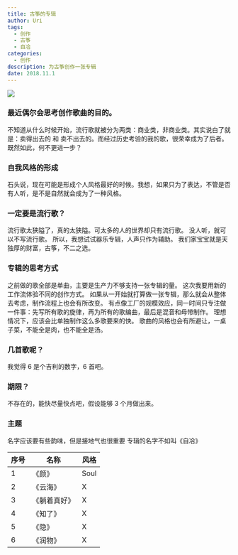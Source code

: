 ```yaml
---
title: 古筝的专辑
author: Uri
tags:
  - 创作
  - 古筝
  - 自冾
categories:
  - 创作
description: 为古筝创作一张专辑
date: 2018.11.1
---
```


![](/images/guzheng1.jpg)

### 最近偶尔会思考创作歌曲的目的。

不知道从什么时候开始，流行歌就被分为两类：商业类，非商业类。其实说白了就是：卖得出去的 和 卖不出去的。而经过历史考验的我的歌，很荣幸成为了后者。
既然如此，何不更进一步？

### 自我风格的形成

石头说，现在可能是形成个人风格最好的时候。我想，如果只为了表达，不管是否有人听，是不是自然就会成为了一种风格。

### 一定要是流行歌？

流行歌太狭隘了，真的太狭隘。可太多的人的世界却只有流行歌。
没人听，就可以不写流行歌。
所以，我想试试器乐专辑，人声只作为辅助。
我们家宝宝就是天独厚的财富，古筝，不二之选。

### 专辑的思考方式

之前做的歌全部是单曲，主要是生产力不够支持一张专辑的量。
这次我要用新的工作流体验不同的创作方式。
如果从一开始就打算做一张专辑，那么就会从整体去考虑，制作流程上也会有所改变。
有点像工厂的规模效应，同一时间只专注做一件事：先写所有歌的旋律，再为所有的歌编曲，最后是混音和母带制作。
理想情况下，应该会比单独制作这么多歌要来的快。
歌曲的风格也会有所避让，一桌子菜，不能全是肉，也不能全是汤。

### 几首歌呢？

我觉得 6 是个吉利的数字，6 首吧。

### 期限？

不存在的，能快尽量快点吧，假设能够 3 个月做出来。

### 主题

名字应该要有些韵味，但是接地气也很重要
专辑的名字不如叫《自冾》

| 序号 | 名称         | 风格 |
| ---- | ------------ | ---- |
| 1    | 《颜》       | Soul |
| 2    | 《云海》     | X    |
| 3    | 《躺着真好》 | X    |
| 4    | 《知了》     | X    |
| 5    | 《隐》       | X    |
| 6    | 《润物》     | X    |
